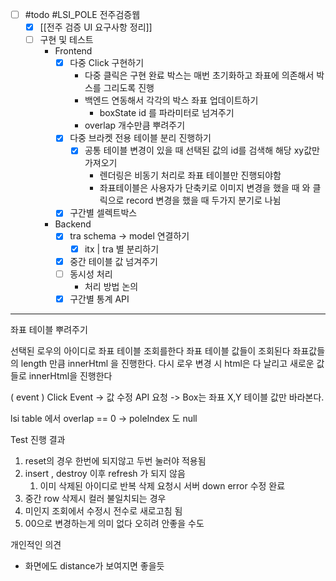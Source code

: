 - [ ] #todo #LSI_POLE 전주검증웹
	- [x] [[전주 검증 UI 요구사항 정리]]
	- [ ] 구현 및 테스트 
		- Frontend
			- [x] 다중 Click 구현하기 
				- 다중 클릭은 구현 완료 
					박스는 매번 초기화하고 좌표에 의존해서 박스를 그리도록 진행 
				- 백엔드 연동해서 각각의 박스 좌표 업데이트하기 
					- boxState id 를 파라미터로 넘겨주기 
				- overlap 개수만큼 뿌려주기 
			- [x] 다중 브라켓 전용 테이블 분리 진행하기 
				- [x] 공통 테이블 변경이 있을 때 선택된 값의 id를 검색해 해당 xy값만 가져오기 
					-  렌더링은 비동기 처리로 좌표 테이블만 진행되야함 
					-  좌표테이블은 사용자가 단축키로 이미지 변경을 했을 때 와 클릭으로 record 변경을 했을 때 두가지 분기로 나뉨 
			- [x] 구간별 셀렉트박스 
		- Backend 
			- [x] tra schema -> model 연결하기  
				- [x] itx | tra 별 분리하기 
			- [x] 중간 테이블 값 넘겨주기 
			- [ ] 동시성 처리 
				- 처리 방법 논의 
			- [x] 구간별 통계 API 

---
좌표 테이블 뿌려주기 

선택된 로우의 아이디로 좌표 테이블 조회를한다
좌표 테이블 값들이 조회된다
좌표값들의 length 만큼 innerHtml 을 진행한다. 
다시 로우 변경 시 html은 다 날리고 새로운 값들로 innerHtml을 진행한다 

( event )
Click Event  -> 값 수정 API 요청 -> Box는 좌표 X,Y 테이블 값만 바라본다. 


lsi table 에서 
overlap == 0 -> poleIndex 도 null 


Test 진행 결과 
1. reset의 경우 한번에 되지않고 두번 눌러야 적용됨 
2. insert , destroy 이후 refresh 가 되지 않음 
	1.  이미 삭제된 아이디로 반복 삭제 요청시 서버 down error 수정 완료 
3. 중간 row 삭제시 컬러 불일치되는 경우 
4. 미인지 조회에서 수정시 전수로 새로고침 됨 
5. 00으로 변경하는게 의미 없다 오히려 안좋을 수도 

개인적인 의견 
- 화면에도 distance가 보여지면 좋을듯 




```

```
